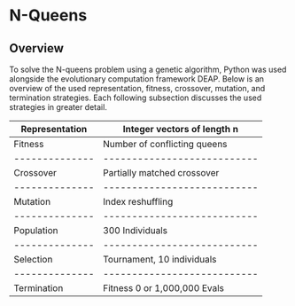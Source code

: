 # N-Queens
## Overview
To solve the N-queens problem using a genetic algorithm, Python was used alongside the evolutionary computation framework DEAP. Below is an overview of the used representation, fitness, crossover, mutation, and termination strategies. Each following subsection discusses the used strategies in greater detail.

| Representation | Integer vectors of length n |
| -------------- | --------------------------- |
| Fitness        | Number of conflicting queens|
| -------------- | --------------------------- |
| Crossover      | Partially matched crossover |
| -------------- | --------------------------- |
| Mutation       | Index reshuffling           |
| -------------- | --------------------------- |
| Population     | 300 Individuals             |
| -------------- | --------------------------- |
| Selection      | Tournament, 10 individuals  |
| -------------- | --------------------------- |
| Termination    | Fitness 0 or 1,000,000 Evals|
 